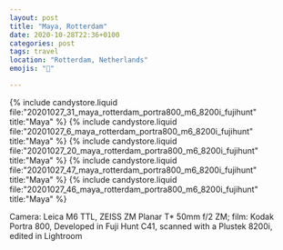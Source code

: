```yaml
---
layout: post
title: "Maya, Rotterdam"
date: 2020-10-28T22:36+0100
categories: post
tags: travel
location: "Rotterdam, Netherlands"
emojis: "🔞"

---
```


{% include candystore.liquid file:"20201027_31_maya_rotterdam_portra800_m6_8200i_fujihunt" title:"Maya" %}
{% include candystore.liquid file:"20201027_6_maya_rotterdam_portra800_m6_8200i_fujihunt" title:"Maya" %}
{% include candystore.liquid file:"20201027_20_maya_rotterdam_portra800_m6_8200i_fujihunt" title:"Maya" %}
{% include candystore.liquid file:"20201027_47_maya_rotterdam_portra800_m6_8200i_fujihunt" title:"Maya" %}
{% include candystore.liquid file:"20201027_46_maya_rotterdam_portra800_m6_8200i_fujihunt" title:"Maya" %}

Camera: Leica M6 TTL, ZEISS ZM Planar T* 50mm f/2 ZM; film: Kodak Portra 800, Developed in Fuji Hunt C41, scanned with a Plustek 8200i, edited in Lightroom 